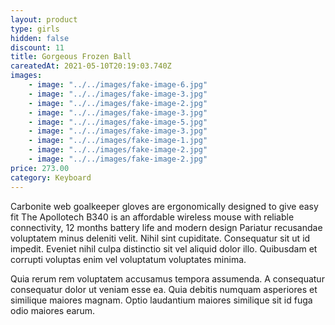 ```yaml
---
layout: product
type: girls
hidden: false
discount: 11
title: Gorgeous Frozen Ball
careatedAt: 2021-05-10T20:19:03.740Z
images:
    - image: "../../images/fake-image-6.jpg"
    - image: "../../images/fake-image-3.jpg"
    - image: "../../images/fake-image-2.jpg"
    - image: "../../images/fake-image-3.jpg"
    - image: "../../images/fake-image-5.jpg"
    - image: "../../images/fake-image-3.jpg"
    - image: "../../images/fake-image-1.jpg"
    - image: "../../images/fake-image-2.jpg"
    - image: "../../images/fake-image-2.jpg"
price: 273.00
category: Keyboard
---
```

Carbonite web goalkeeper gloves are ergonomically designed to give easy fit
The Apollotech B340 is an affordable wireless mouse with reliable connectivity, 12 months battery life and modern design
Pariatur recusandae voluptatem minus deleniti velit. Nihil sint cupiditate. Consequatur sit ut id impedit. Eveniet nihil culpa distinctio sit vel aliquid dolor illo. Quibusdam et corrupti voluptas enim vel voluptatum voluptates minima.
 Quia rerum rem voluptatem accusamus tempora assumenda. A consequatur consequatur dolor ut veniam esse ea. Quia debitis numquam asperiores et similique maiores magnam. Optio laudantium maiores similique sit id fuga odio maiores earum.
